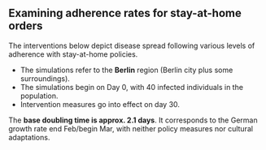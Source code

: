 ## Examining adherence rates for stay-at-home orders

The interventions below depict disease spread following various levels of adherence with stay-at-home policies.

- The simulations refer to the **Berlin** region (Berlin city plus some surroundings).
- The simulations begin on Day 0, with 40 infected individuals in the population.
- Intervention measures go into effect on day 30.

The **base doubling time is approx. 2.1 days**. It corresponds to the German growth rate end Feb/begin Mar, with neither policy measures nor cultural adaptations.
